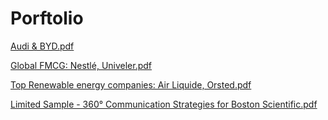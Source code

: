 # Porftolio
[Audi & BYD.pdf](https://github.com/user-attachments/files/21998087/Audi.BYD.Portfolio.pdf)

[Global FMCG: Nestlé, Univeler.pdf](https://github.com/user-attachments/files/21998088/FMCG.-.Portfolio.pdf.pdf)

[Top Renewable energy companies: Air Liquide, Orsted.pdf](https://github.com/user-attachments/files/21998089/Renewable.energy.-.Portfolio.pdf.pdf)

[Limited Sample - 360° Communication Strategies for Boston Scientific.pdf](https://github.com/user-attachments/files/21998126/Limited.Sample.-.360.Communication.Strategies.for.Boston.Scientific.pdf)
